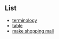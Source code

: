 ## List
- [terminology](./terminology.md)
- [table](./table.md)
- [make shopping mall](./makeShoppingMall.md)